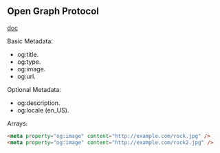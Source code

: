 Open Graph Protocol
-

[doc](http://ogp.me/)

Basic Metadata:
* og:title.
* og:type.
* og:image.
* og:url.

Optional Metadata:
* og:description.
* og:locale (en_US).

Arrays:
````html
<meta property="og:image" content="http://example.com/rock.jpg" />
<meta property="og:image" content="http://example.com/rock2.jpg" />
````

